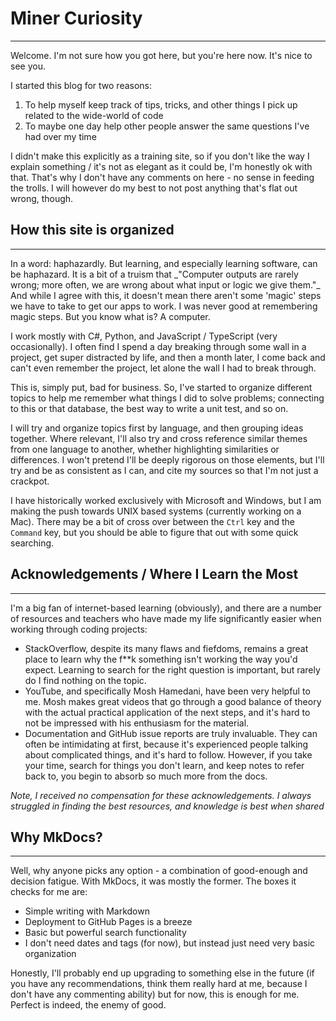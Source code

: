 # Miner Curiosity

<hr>
Welcome. I'm not sure how you got here, but you're here now. It's nice to see you.

I started this blog for two reasons:

1. To help myself keep track of tips, tricks, and other things I pick up related to the wide-world of code
2. To maybe one day help other people answer the same questions I've had over my time

I didn't make this explicitly as a training site, so if you don't like the way I explain something / it's not as elegant as it could be, I'm honestly ok with that. That's why I don't have any comments on here - no sense in feeding the trolls. I will however do my best to not post anything that's flat out wrong, though.
<br>

## How this site is organized

<hr>
In a word: haphazardly. But learning, and especially learning software, can be haphazard. It is a bit of a truism that _"Computer outputs are rarely wrong; more often, we are wrong about what input or logic we give them."_ And while I agree with this, it doesn't mean there aren't some 'magic' steps we have to take to get our apps to work. I was never good at remembering magic steps. But you know what is? A computer.

I work mostly with C#, Python, and JavaScript / TypeScript (very occasionally). I often find I spend a day breaking through some wall in a project, get super distracted by life, and then a month later, I come back and can't even remember the project, let alone the wall I had to break through.

This is, simply put, bad for business. So, I've started to organize different topics to help me remember what things I did to solve problems; connecting to this or that database, the best way to write a unit test, and so on.

I will try and organize topics first by language, and then grouping ideas together. Where relevant, I'll also try and cross reference similar themes from one language to another, whether highlighting similarities or differences. I won't pretend I'll be deeply rigorous on those elements, but I'll try and be as consistent as I can, and cite my sources so that I'm not just a crackpot.

I have historically worked exclusively with Microsoft and Windows, but I am making the push towards UNIX based systems (currently working on a Mac). There may be a bit of cross over between the `Ctrl` key and the `Command` key, but you should be able to figure that out with some quick searching.
<br>

## Acknowledgements / Where I Learn the Most

<hr>
I'm a big fan of internet-based learning (obviously), and there are a number of resources and teachers who have made my life significantly easier when working through coding projects:

- StackOverflow, despite its many flaws and fiefdoms, remains a great place to learn why the f\*\*k something isn't working the way you'd expect. Learning to search for the right question is important, but rarely do I find nothing on the topic.
- YouTube, and specifically Mosh Hamedani, have been very helpful to me. Mosh makes great videos that go through a good balance of theory with the actual practical application of the next steps, and it's hard to not be impressed with his enthusiasm for the material.
- Documentation and GitHub issue reports are truly invaluable. They can often be intimidating at first, because it's experienced people talking about complicated things, and it's hard to follow. However, if you take your time, search for things you don't learn, and keep notes to refer back to, you begin to absorb so much more from the docs.

_Note, I received no compensation for these acknowledgements. I always struggled in finding the best resources, and knowledge is best when shared_
<br>

## Why MkDocs?

<hr>
Well, why anyone picks any option - a combination of good-enough and decision fatigue. With MkDocs, it was mostly the former. The boxes it checks for me are:

- Simple writing with Markdown
- Deployment to GitHub Pages is a breeze
- Basic but powerful search functionality
- I don't need dates and tags (for now), but instead just need very basic organization

Honestly, I'll probably end up upgrading to something else in the future (if you have any recommendations, think them really hard at me, because I don't have any commenting ability) but for now, this is enough for me. Perfect is indeed, the enemy of good.
